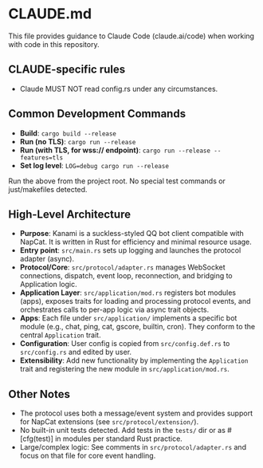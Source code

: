 # CLAUDE.md

This file provides guidance to Claude Code (claude.ai/code) when working with code in this repository.

## CLAUDE-specific rules

- Claude MUST NOT read config.rs under any circumstances.

## Common Development Commands

- **Build**: `cargo build --release`
- **Run (no TLS)**: `cargo run --release`
- **Run (with TLS, for wss:// endpoint)**: `cargo run --release --features=tls`
- **Set log level**: `LOG=debug cargo run --release`

Run the above from the project root. No special test commands or just/makefiles detected.

## High-Level Architecture

- **Purpose**: Kanami is a suckless-styled QQ bot client compatible with NapCat. It is written in Rust for efficiency and minimal resource usage.
- **Entry point**: `src/main.rs` sets up logging and launches the protocol adapter (async).
- **Protocol/Core**: `src/protocol/adapter.rs` manages WebSocket connections, dispatch, event loop, reconnection, and bridging to Application logic.
- **Application Layer**: `src/application/mod.rs` registers bot modules (apps), exposes traits for loading and processing protocol events, and orchestrates calls to per-app logic via async trait objects.
- **Apps**: Each file under `src/application/` implements a specific bot module (e.g., chat, ping, cat, gscore, builtin, cron). They conform to the central `Application` trait.
- **Configuration**: User config is copied from `src/config.def.rs` to `src/config.rs` and edited by user.
- **Extensibility**: Add new functionality by implementing the `Application` trait and registering the new module in `src/application/mod.rs`.

## Other Notes
- The protocol uses both a message/event system and provides support for NapCat extensions (see `src/protocol/extension/`).
- No built-in unit tests detected. Add tests in the `tests/` dir or as #[cfg(test)] in modules per standard Rust practice.
- Large/complex logic: See comments in `src/protocol/adapter.rs` and focus on that file for core event handling.
